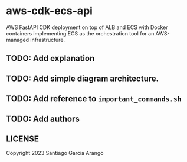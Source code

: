 # aws-cdk-ecs-api
AWS FastAPI CDK deployment on top of ALB and ECS with Docker containers implementing ECS as the orchestration tool for an AWS-managed infrastructure.

## TODO: Add explanation

## TODO: Add simple diagram architecture.

## TODO: Add reference to `important_commands.sh`

## TODO: Add authors

## LICENSE

Copyright 2023 Santiago Garcia Arango
